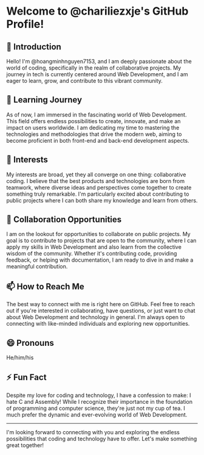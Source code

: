 # Welcome to @chariliezxje's GitHub Profile!

## 👋 Introduction
Hello! I'm @hoangminhnguyen7153, and I am deeply passionate about the world of coding, specifically in the realm of collaborative projects. My journey in tech is currently centered around Web Development, and I am eager to learn, grow, and contribute to this vibrant community.

## 🌱 Learning Journey
As of now, I am immersed in the fascinating world of Web Development. This field offers endless possibilities to create, innovate, and make an impact on users worldwide. I am dedicating my time to mastering the technologies and methodologies that drive the modern web, aiming to become proficient in both front-end and back-end development aspects.

## 👀 Interests
My interests are broad, yet they all converge on one thing: collaborative coding. I believe that the best products and technologies are born from teamwork, where diverse ideas and perspectives come together to create something truly remarkable. I'm particularly excited about contributing to public projects where I can both share my knowledge and learn from others.

## 💞️ Collaboration Opportunities
I am on the lookout for opportunities to collaborate on public projects. My goal is to contribute to projects that are open to the community, where I can apply my skills in Web Development and also learn from the collective wisdom of the community. Whether it's contributing code, providing feedback, or helping with documentation, I am ready to dive in and make a meaningful contribution.

## 📫 How to Reach Me
The best way to connect with me is right here on GitHub. Feel free to reach out if you're interested in collaborating, have questions, or just want to chat about Web Development and technology in general. I'm always open to connecting with like-minded individuals and exploring new opportunities.

## 😄 Pronouns
He/him/his

## ⚡ Fun Fact
Despite my love for coding and technology, I have a confession to make: I hate C and Assembly! While I recognize their importance in the foundation of programming and computer science, they're just not my cup of tea. I much prefer the dynamic and ever-evolving world of Web Development.

---

I'm looking forward to connecting with you and exploring the endless possibilities that coding and technology have to offer. Let's make something great together!
